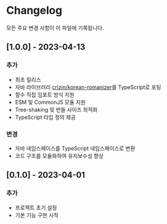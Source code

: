 # Changelog

모든 주요 변경 사항이 이 파일에 기록됩니다.

## [1.0.0] - 2023-04-13

### 추가

- 최초 릴리스
- 자바 라이브러리 [crizin/korean-romanizer](https://github.com/crizin/korean-romanizer)를 TypeScript로 포팅
- 함수 직접 임포트 방식 지원
- ESM 및 CommonJS 모듈 지원
- Tree-shaking 및 번들 사이즈 최적화
- TypeScript 타입 정의 제공

### 변경

- 자바 네임스페이스를 TypeScript 네임스페이스로 변환
- 코드 구조를 모듈화하여 유지보수성 향상

## [0.1.0] - 2023-04-01

### 추가

- 프로젝트 초기 설정
- 기본 기능 구현 시작

